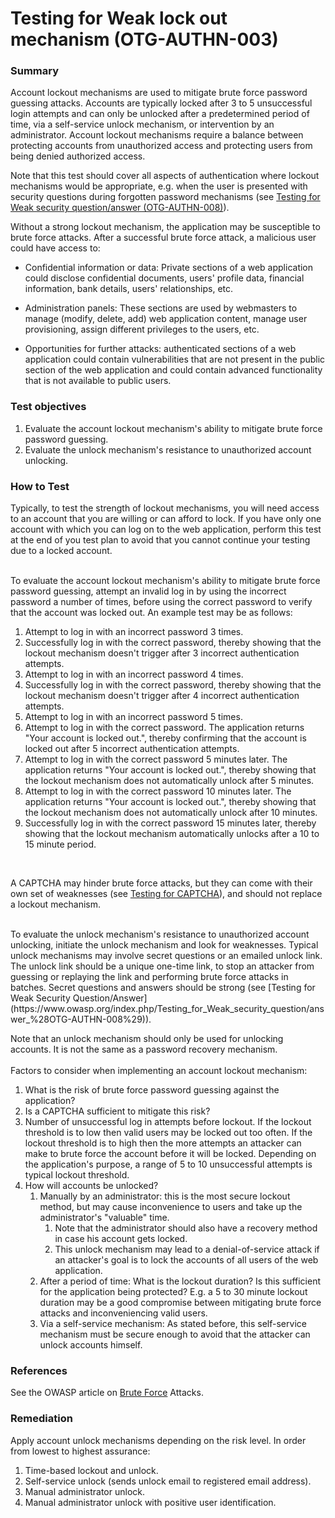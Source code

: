 # Testing for Weak lock out mechanism (OTG-AUTHN-003)



### Summary

Account lockout mechanisms are used to mitigate brute force password guessing attacks. Accounts are typically locked after 3 to 5 unsuccessful login attempts and can only be unlocked after a predetermined period of time, via a self-service unlock mechanism, or intervention by an administrator. Account lockout mechanisms require a balance between protecting accounts from unauthorized access and protecting users from being denied authorized access.<br>


Note that this test should cover all aspects of authentication where lockout mechanisms would be appropriate, e.g. when the user is presented with security questions during forgotten password mechanisms (see [Testing for Weak security question/answer (OTG-AUTHN-008)](https://www.owasp.org/index.php/Testing_for_Weak_security_question/answer_%28OTG-AUTHN-008%29)).


Without a strong lockout mechanism, the application may be susceptible to brute force attacks. After a successful brute force attack, a malicious user could have access to:

* Confidential information or data: Private sections of a web application could disclose confidential documents, users' profile data, financial information, bank details, users' relationships, etc.

* Administration panels: These sections are used by webmasters to manage (modify, delete, add) web application content, manage user provisioning, assign different privileges to the users, etc.

* Opportunities for further attacks: authenticated sections of a web application could contain vulnerabilities that are not present in the public section of the web application and could contain advanced functionality that is not available to public users.


### Test objectives

1. Evaluate the account lockout mechanism's ability to mitigate brute force password guessing.
2. Evaluate the unlock mechanism's resistance to unauthorized account unlocking.


### How to Test

Typically, to test the strength of lockout mechanisms, you will need access to an account that you are willing or can afford to lock. If you have only one account with which you can log on to the web application, perform this test at the end of you test plan to avoid that you cannot continue your testing due to a locked account.<br>
<br>

To evaluate the account lockout mechanism's ability to mitigate brute force password guessing, attempt an invalid log in by using the incorrect password a number of times, before using the correct password to verify that the account was locked out. An example test may be as follows:
1. Attempt to log in with an incorrect password 3 times.
2. Successfully log in with the correct password, thereby showing that the lockout mechanism doesn't trigger after 3 incorrect authentication attempts.
3. Attempt to log in with an incorrect password 4 times.
4. Successfully log in with the correct password, thereby showing that the lockout mechanism doesn't trigger after 4 incorrect authentication attempts.
5. Attempt to log in with an incorrect password 5 times.
6. Attempt to log in with the correct password. The application returns "Your account is locked out.", thereby confirming that the account is locked out after 5 incorrect authentication attempts.
7. Attempt to log in with the correct password 5 minutes later. The application returns "Your account is locked out.", thereby showing that the lockout mechanism does not automatically unlock after 5 minutes.
8. Attempt to log in with the correct password 10 minutes later. The application returns "Your account is locked out.", thereby showing that the lockout mechanism does not automatically unlock after 10 minutes.
9. Successfully log in with the correct password 15 minutes later, thereby showing that the lockout mechanism automatically unlocks after a 10 to 15 minute period.
<br>

A CAPTCHA may hinder brute force attacks, but they can come with their own set of weaknesses (see [Testing for CAPTCHA](https://www.owasp.org/index.php/Testing_for_Captcha_%28OWASP-AT-012%29)), and should not replace a lockout mechanism.

<br>
To evaluate the unlock mechanism's resistance to unauthorized account unlocking, initiate the unlock mechanism and look for weaknesses. Typical unlock mechanisms may involve secret questions or an emailed unlock link. The unlock link should be a unique one-time link, to stop an attacker from guessing or replaying the link and performing brute force attacks in batches. Secret questions and answers should be strong (see [Testing for Weak Security Question/Answer](https://www.owasp.org/index.php/Testing_for_Weak_security_question/answer_%28OTG-AUTHN-008%29)).<br>


Note that an unlock mechanism should only be used for unlocking accounts. It is not the same as a password recovery mechanism.<br>
<br>
Factors to consider when implementing an account lockout mechanism:

1. What is the risk of brute force password guessing against the application?
2. Is a CAPTCHA sufficient to mitigate this risk?
3. Number of unsuccessful log in attempts before lockout. If the lockout threshold is to low then valid users may be locked out too often. If the lockout threshold is to high then the more attempts an attacker can make to brute force the account before it will be locked. Depending on the application's purpose, a range of 5 to 10 unsuccessful attempts is typical lockout threshold.
4. How will accounts be unlocked?
    1. Manually by an administrator: this is the most secure lockout method, but may cause inconvenience to users and take up the administrator's "valuable" time.
        1. Note that the administrator should also have a recovery method in case his account gets locked.
        2. This unlock mechanism may lead to a denial-of-service attack if an attacker's goal is to lock the accounts of all users of the web application.
    2. After a period of time: What is the lockout duration? Is this sufficient for the application being protected? E.g. a 5 to 30 minute lockout duration may be a good compromise between mitigating brute force attacks and inconveniencing valid users.
    3. Via a self-service mechanism: As stated before, this self-service mechanism must be secure enough to avoid that the attacker can unlock accounts himself.


### References

See the OWASP article on [Brute Force](https://www.owasp.org/index.php/Brute_force_attack) Attacks.


### Remediation

Apply account unlock mechanisms depending on the risk level. In order from lowest to highest assurance:

1. Time-based lockout and unlock.
2. Self-service unlock (sends unlock email to registered email address).
3. Manual administrator unlock.
4. Manual administrator unlock with positive user identification.
